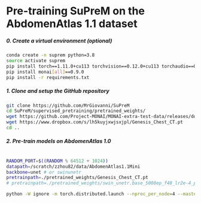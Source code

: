 # Pre-training SuPreM on the AbdomenAtlas 1.1 dataset

##### 0. Create a virtual environment (optional)

```bash
conda create -n suprem python=3.8
source activate suprem
pip install torch==1.11.0+cu113 torchvision==0.12.0+cu113 torchaudio==0.11.0 --extra-index-url https://download.pytorch.org/whl/cu113
pip install monai[all]==0.9.0
pip install -r requirements.txt
```

##### 1. Clone and setup the GitHub repository

```bash
git clone https://github.com/MrGiovanni/SuPreM
cd SuPreM/supervised_pretraining/pretrained_weights/
wget https://github.com/Project-MONAI/MONAI-extra-test-data/releases/download/0.8.1/swin_unetr.base_5000ep_f48_lr2e-4_pretrained.pt
wget https://www.dropbox.com/s/lh5kuyjxwjsxjpl/Genesis_Chest_CT.pt
cd ..
```

##### 2. Pre-train models on AbdomenAtlas 1.0

```bash

RANDOM_PORT=$((RANDOM % 64512 + 1024))
datapath=/scratch/zzhou82/data/AbdomenAtlas1.1Mini
backbone=unet # or swinunetr
pretrainpath=./pretrained_weights/Genesis_Chest_CT.pt
# pretrainpath=./pretrained_weights/swin_unetr.base_5000ep_f48_lr2e-4_pretrained.pt # for swinunetr

python -W ignore -m torch.distributed.launch --nproc_per_node=4 --master_port=$RANDOM_PORT train.py --dist True --data_root_path $datapath --num_workers 12 --log_name AbdomenAtlas1.1.$backbone --pretrain $pretrainpath --backbone $backbone --lr 1e-4 --warmup_epoch 20 --batch_size 8 --max_epoch 800 --cache_dataset --num_class 25 --cache_num 150
```